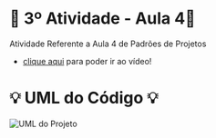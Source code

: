 # 🚀 3º Atividade - Aula 4🚀
Atividade Referente a Aula 4 de Padrões de Projetos

- [clique aqui](https://drive.google.com/drive/folders/1e6pJGARy2jHa0NMH75ZT1wCcz7L9ABa0?usp=sharing) para poder ir ao vídeo!

#  :bulb: UML do Código :bulb:
![UML do Projeto](https://github.com/user-attachments/assets/de0beb36-da09-447e-8815-1b6650d96ac1)
